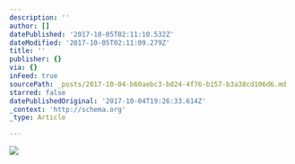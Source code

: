 ```yaml
---
description: ''
author: []
datePublished: '2017-10-05T02:11:10.532Z'
dateModified: '2017-10-05T02:11:09.279Z'
title: ''
publisher: {}
via: {}
inFeed: true
sourcePath: _posts/2017-10-04-b60aebc3-bd24-4f76-b157-b3a38cd106d6.md
starred: false
datePublishedOriginal: '2017-10-04T19:26:33.614Z'
_context: 'http://schema.org'
_type: Article

---
```

![](https://the-grid-user-content.s3-us-west-2.amazonaws.com/4bf72bb2-d6b2-4fa3-a097-a65eca037c02.jpg)